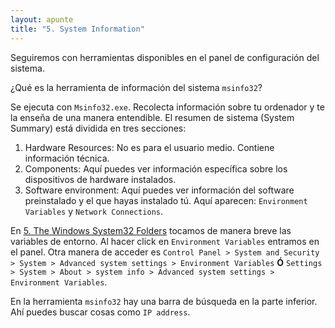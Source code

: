 ```yaml
---
layout: apunte
title: "5. System Information"
---
```


Seguiremos con herramientas disponibles en el panel de configuración del sistema.

¿Qué es la herramienta de información del sistema `msinfo32`?

Se ejecuta con `Msinfo32.exe`. Recolecta información sobre tu ordenador y te la enseña de una manera entendible. El resumen de sistema (System Summary) está dividida en tres secciones:

1. Hardware Resources: No es para el usuario medio. Contiene información técnica.
2. Components: Aquí puedes ver información específica sobre los dispositivos de hardware instalados.
3. Software environment: Aquí puedes ver información del software preinstalado y el que hayas instalado tú. Aquí aparecen: `Environment Variables` y `Network Connections`.

En [5. The Windows System32 Folders](/apuntes/thm/1-pre-security/5-windows-fundamentals/1-windows-fundamentals-part-1/5-the-windows-system32-folders/) tocamos de manera breve las variables de entorno. Al hacer click en `Environment Variables` entramos en el panel. Otra manera de acceder es `Control Panel > System and Security > System > Advanced system settings > Environment Variables` **Ó** `Settings > System > About > system info > Advanced system settings > Environment Variables`.

En la herramienta `msinfo32` hay una barra de búsqueda en la parte inferior. Ahí puedes buscar cosas como `IP address`.